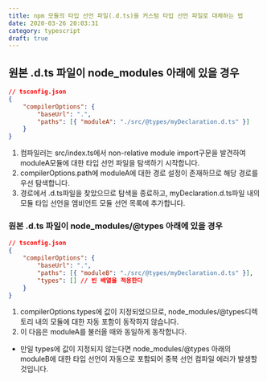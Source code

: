 ```yaml
---
title: npm 모듈의 타입 선언 파일(.d.ts)을 커스텀 타입 선언 파일로 대체하는 법
date: 2020-03-26 20:03:31
category: typescript
draft: true
---
```


## 원본 .d.ts 파일이 node_modules 아래에 있을 경우

```json
// tsconfig.json
{
	"compilerOptions": {
		"baseUrl": ".",
		"paths": [{ "moduleA": "./src/@types/myDeclaration.d.ts" }]
	}
}
```

1. 컴파일러는 src/index.ts에서 non-relative module import구문을 발견하여 moduleA모듈에 대한 타입 선언 파일을 탐색하기 시작합니다.
2. compilerOptions.path에 moduleA에 대한 경로 설정이 존재하므로 해당 경로를 우선 탐색합니다.
3. 경로에서 .d.ts파일을 찾았으므로 탐색을 종료하고, myDeclaration.d.ts파일 내의 모듈 타입 선언을 앰비언트 모듈 선언 목록에 추가합니다.

### 원본 .d.ts 파일이 node_modules/@types 아래에 있을 경우

```json
// tsconfig.json
{
	"compilerOptions": {
		"baseUrl": ".",
		"paths": [{ "moduleB": "./src/@types/myDeclaration.d.ts" }],
		"types": [] // 빈 배열을 적용한다
	}
}
```

1. compilerOptions.types에 값이 지정되었으므로, node_modules/@types디렉토리 내의 모듈에 대한 자동 포함이 동작하지 않습니다.
2. 이 다음은 moduleA를 불러올 때와 동일하게 동작합니다.

- 만일 types에 값이 지정되지 않는다면 node_modules/@types 아래의 moduleB에 대한 타입 선언이 자동으로 포함되어 중복 선언 컴파일 에러가 발생할 것입니다.
